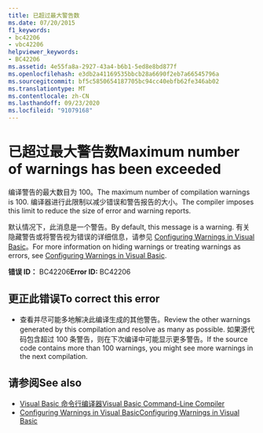 ```yaml
---
title: 已超过最大警告数
ms.date: 07/20/2015
f1_keywords:
- bc42206
- vbc42206
helpviewer_keywords:
- BC42206
ms.assetid: 4e55fa8a-2927-43a4-b6b1-5ed8e8bd877f
ms.openlocfilehash: e3db2a41169535bbcb28a6690f2eb7a66545796a
ms.sourcegitcommit: bf5c5850654187705bc94cc40ebfb62fe346ab02
ms.translationtype: MT
ms.contentlocale: zh-CN
ms.lasthandoff: 09/23/2020
ms.locfileid: "91079168"
---
```

# <a name="maximum-number-of-warnings-has-been-exceeded"></a><span data-ttu-id="832f4-102">已超过最大警告数</span><span class="sxs-lookup"><span data-stu-id="832f4-102">Maximum number of warnings has been exceeded</span></span>

<span data-ttu-id="832f4-103">编译警告的最大数目为 100。</span><span class="sxs-lookup"><span data-stu-id="832f4-103">The maximum number of compilation warnings is 100.</span></span> <span data-ttu-id="832f4-104">编译器进行此限制以减少错误和警告报告的大小。</span><span class="sxs-lookup"><span data-stu-id="832f4-104">The compiler imposes this limit to reduce the size of error and warning reports.</span></span>  
  
 <span data-ttu-id="832f4-105">默认情况下，此消息是一个警告。</span><span class="sxs-lookup"><span data-stu-id="832f4-105">By default, this message is a warning.</span></span> <span data-ttu-id="832f4-106">有关隐藏警告或将警告视为错误的详细信息，请参见 [Configuring Warnings in Visual Basic](/visualstudio/ide/configuring-warnings-in-visual-basic)。</span><span class="sxs-lookup"><span data-stu-id="832f4-106">For more information on hiding warnings or treating warnings as errors, see [Configuring Warnings in Visual Basic](/visualstudio/ide/configuring-warnings-in-visual-basic).</span></span>  
  
 <span data-ttu-id="832f4-107">**错误 ID：** BC42206</span><span class="sxs-lookup"><span data-stu-id="832f4-107">**Error ID:** BC42206</span></span>  
  
## <a name="to-correct-this-error"></a><span data-ttu-id="832f4-108">更正此错误</span><span class="sxs-lookup"><span data-stu-id="832f4-108">To correct this error</span></span>  
  
- <span data-ttu-id="832f4-109">查看并尽可能多地解决此编译生成的其他警告。</span><span class="sxs-lookup"><span data-stu-id="832f4-109">Review the other warnings generated by this compilation and resolve as many as possible.</span></span> <span data-ttu-id="832f4-110">如果源代码包含超过 100 条警告，则在下次编译中可能显示更多警告。</span><span class="sxs-lookup"><span data-stu-id="832f4-110">If the source code contains more than 100 warnings, you might see more warnings in the next compilation.</span></span>  
  
## <a name="see-also"></a><span data-ttu-id="832f4-111">请参阅</span><span class="sxs-lookup"><span data-stu-id="832f4-111">See also</span></span>

- [<span data-ttu-id="832f4-112">Visual Basic 命令行编译器</span><span class="sxs-lookup"><span data-stu-id="832f4-112">Visual Basic Command-Line Compiler</span></span>](../reference/command-line-compiler/index.md)
- [<span data-ttu-id="832f4-113">Configuring Warnings in Visual Basic</span><span class="sxs-lookup"><span data-stu-id="832f4-113">Configuring Warnings in Visual Basic</span></span>](/visualstudio/ide/configuring-warnings-in-visual-basic)

